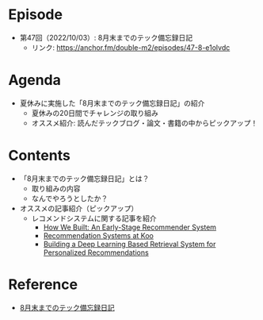 # Episode

- 第47回（2022/10/03）: 8月末までのテック備忘録日記
  - リンク: https://anchor.fm/double-m2/episodes/47-8-e1olvdc

# Agenda

- 夏休みに実施した「8月末までのテック備忘録日記」の紹介
  - 夏休みの20日間でチャレンジの取り組み
  - オススメ紹介: 読んだテックブログ・論文・書籍の中からピックアップ！

# Contents

- 「8月末までのテック備忘録日記」とは？
  - 取り組みの内容
  - なんでやろうとしたか？
- オススメの記事紹介（ピックアップ）
  - レコメンドシステムに関する記事を紹介
    - [How We Built: An Early-Stage Recommender System](https://right-hell-d7a.notion.site/6-How-We-Built-An-Early-Stage-Recommender-System-4790897c31614640955fc9cc8be1d8eb)
    - [Recommendation Systems at Koo](https://right-hell-d7a.notion.site/13-Recommendation-Systems-at-Koo-53dfedbfb8764bd5acfd2ed3f45561a4)
    - [Building a Deep Learning Based Retrieval System for Personalized Recommendations](https://right-hell-d7a.notion.site/15-Building-a-Deep-Learning-Based-Retrieval-System-for-Personalized-Recommendations-fe73d4a1db9641c29ad2176f3e2e4f70)

# Reference

- [8月末までのテック備忘録日記](https://right-hell-d7a.notion.site/8-841d8ee4ed654921953ad4155d198d79)